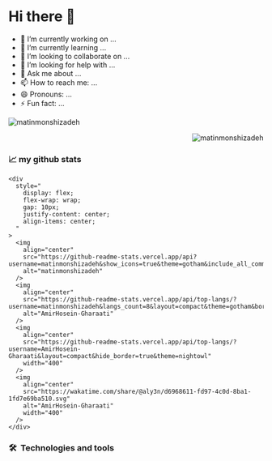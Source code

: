 # Hi there 👋

- 🔭 I’m currently working on ...
- 🌱 I’m currently learning ...
- 👯 I’m looking to collaborate on ...
- 🤔 I’m looking for help with ...
- 💬 Ask me about ...
- 📫 How to reach me: ...
- 😄 Pronouns: ...
- ⚡ Fun fact: ...



<p align="left"> <img src="https://github-readme-stats.vercel.app/api?username=matinmonshizadeh&show_icons=true&theme=gotham&include_all_commits=true&border_radius=20px" alt="matinmonshizadeh" /> <p align="right"> 
 <img src="https://github-readme-stats.vercel.app/api/top-langs/?username=matinmonshizadeh&langs_count=8&layout=compact&theme=gotham&border_radius=20px" alt="matinmonshizadeh" />
  

  

### 📈 my github stats
    <div
      style="
        display: flex;
        flex-wrap: wrap;
        gap: 10px;
        justify-content: center;
        align-items: center;
      "
    >
      <img
        align="center"
        src="https://github-readme-stats.vercel.app/api?username=matinmonshizadeh&show_icons=true&theme=gotham&include_all_commits=true&border_radius=20px"
        alt="matinmonshizadeh"
      />
      <img
        align="center"
        src="https://github-readme-stats.vercel.app/api/top-langs/?username=matinmonshizadeh&langs_count=8&layout=compact&theme=gotham&border_radius=20px"
        alt="AmirHosein-Gharaati"
      />
      <img
        align="center"
        src="https://github-readme-stats.vercel.app/api/top-langs/?username=AmirHosein-Gharaati&layout=compact&hide_border=true&theme=nightowl"
        width="400"
      />
      <img
        align="center"
        src="https://wakatime.com/share/@aly3n/d6968611-fd97-4c0d-8ba1-1fd7e69ba510.svg"
        alt="AmirHosein-Gharaati"
        width="400"
      />
    </div>

  
  
### 🛠  Technologies and tools
 
